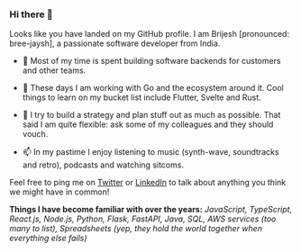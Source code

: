 ### Hi there 👋

Looks like you have landed on my GitHub profile. I am Brijesh [pronounced: bree-jaysh], a passionate software developer from India.

- 🔭 Most of my time is spent building software backends for customers and other teams. 

- 🌱 These days I am working with Go and the ecosystem around it. Cool things to learn on my bucket list include Flutter, Svelte and Rust.

- 💬 I try to build a strategy and plan stuff out as much as possible. That said I am quite flexible: ask some of my colleagues and they should vouch.

- 📫 In my pastime I enjoy listening to music (synth-wave, soundtracks and retro), podcasts and watching sitcoms. 

Feel free to ping me on [Twitter](https://twitter.com/martiandrover) or [LinkedIn](https://www.linkedin.com/in/brijesh-sahoo/) to talk about anything you think we might have in common!

**Things I have become familiar with over the years:** _JavaScript, TypeScript, React.js, Node.js, Python, Flask, FastAPI, Java, SQL, AWS services (too many to list), Spreadsheets (yep, they hold the world together when everything else fails)_
